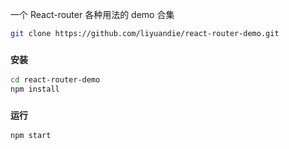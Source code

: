一个 React-router 各种用法的 demo 合集

```bash
git clone https://github.com/liyuandie/react-router-demo.git
```

### `安装`

```bash
cd react-router-demo
npm install
```

### `运行`

```bash
npm start
```
